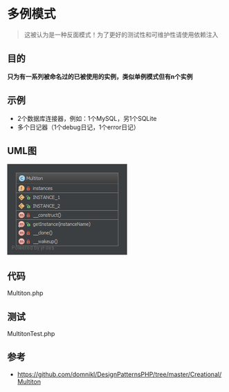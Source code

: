# 多例模式

> 这被认为是一种反面模式！为了更好的测试性和可维护性请使用依赖注入

## 目的

**只为有一系列被命名过的已被使用的实例，类似单例模式但有n个实例**

## 示例

-  2个数据库连接器，例如：1个MySQL，另1个SQLite
-  多个日记器（1个debug日记，1个error日记）

## UML图

![](./uml/uml.png)

## 代码

Multiton.php  

## 测试

MultitonTest.php  

## 参考

- https://github.com/domnikl/DesignPatternsPHP/tree/master/Creational/Multiton
